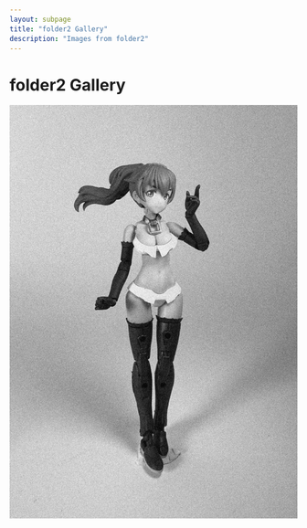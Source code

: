 ```yaml
---
layout: subpage
title: "folder2 Gallery"
description: "Images from folder2"
---
```


# folder2 Gallery

![noisy_bw_IMG_1435(1)](folder2/noisy_bw_IMG_1435(1).jpeg)

